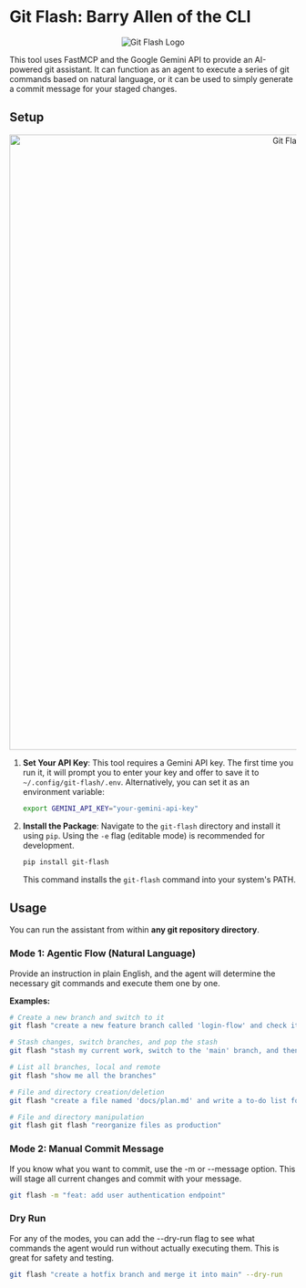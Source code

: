 # Git Flash: Barry Allen of the CLI

<p align="center">
  <img src="git-flash.png" alt="Git Flash Logo"/>
</p>

This tool uses FastMCP and the Google Gemini API to provide an AI-powered git assistant. It can function as an agent to execute a series of git commands based on natural language, or it can be used to simply generate a commit message for your staged changes.

## Setup

<p align="center">
  <img src="git-flash.gif" alt="Git Flash Setup and Demo" width="1080"/>
</p>

1.  **Set Your API Key**: This tool requires a Gemini API key. The first time you run it, it will prompt you to enter your key and offer to save it to `~/.config/git-flash/.env`. Alternatively, you can set it as an environment variable:
    ```bash
    export GEMINI_API_KEY="your-gemini-api-key"
    ```

2.  **Install the Package**: Navigate to the `git-flash` directory and install it using `pip`. Using the `-e` flag (editable mode) is recommended for development.
    ```bash
    pip install git-flash
    ```
    This command installs the `git-flash` command into your system's PATH.

## Usage

You can run the assistant from within **any git repository directory**.

### Mode 1: Agentic Flow (Natural Language)

Provide an instruction in plain English, and the agent will determine the necessary git commands and execute them one by one.

**Examples:**
```bash
# Create a new branch and switch to it
git flash "create a new feature branch called 'login-flow' and check it out"

# Stash changes, switch branches, and pop the stash
git flash "stash my current work, switch to the 'main' branch, and then apply my stash"

# List all branches, local and remote
git flash "show me all the branches"

# File and directory creation/deletion
git flash "create a file named 'docs/plan.md' and write a to-do list for the new feature"

# File and directory manipulation
git flash git flash "reorganize files as production"
```

### Mode 2: Manual Commit Message

If you know what you want to commit, use the -m or --message option. This will stage all current changes and commit with your message.

```bash
git flash -m "feat: add user authentication endpoint"
```

### Dry Run

For any of the modes, you can add the --dry-run flag to see what commands the agent would run without actually executing them. This is great for safety and testing.

```bash
git flash "create a hotfix branch and merge it into main" --dry-run
```